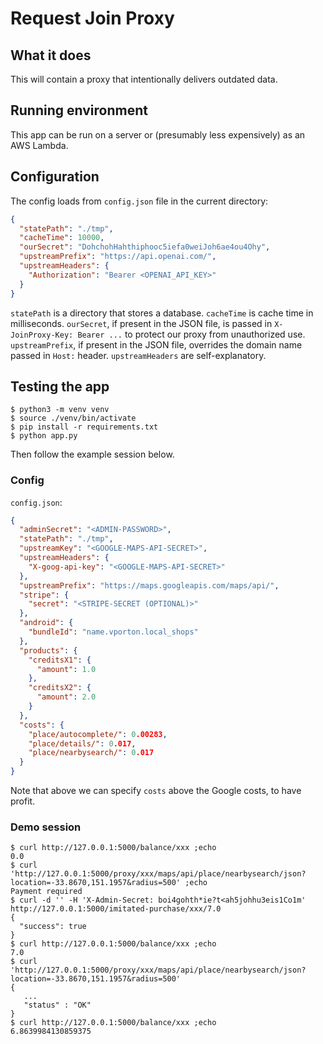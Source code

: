 # Request Join Proxy

## What it does

This will contain a proxy that intentionally delivers outdated data.

## Running environment

This app can be run on a server or (presumably less expensively) as
an AWS Lambda.

## Configuration

The config loads from `config.json` file in the current directory:
```json
{
  "statePath": "./tmp",
  "cacheTime": 10000,
  "ourSecret": "DohchohHahthiphooc5iefa0weiJoh6ae4ou4Ohy",
  "upstreamPrefix": "https://api.openai.com/",
  "upstreamHeaders": {
    "Authorization": "Bearer <OPENAI_API_KEY>"
  }
}
```

`statePath` is a directory that stores a database. `cacheTime` is cache time in milliseconds.
`ourSecret`, if present in the JSON file, is passed in `X-JoinProxy-Key: Bearer ...` to protect
our proxy from unauthorized use. `upstreamPrefix`, if present in the JSON file, overrides the
domain name passed in `Host:` header. `upstreamHeaders` are self-explanatory.

## Testing the app

```
$ python3 -m venv venv
$ source ./venv/bin/activate
$ pip install -r requirements.txt
$ python app.py
```

Then follow the example session below.

### Config

`config.json`:
```json
{
  "adminSecret": "<ADMIN-PASSWORD>",
  "statePath": "./tmp",
  "upstreamKey": "<GOOGLE-MAPS-API-SECRET>",
  "upstreamHeaders": {
    "X-goog-api-key": "<GOOGLE-MAPS-API-SECRET>"
  },
  "upstreamPrefix": "https://maps.googleapis.com/maps/api/",
  "stripe": {
    "secret": "<STRIPE-SECRET (OPTIONAL)>"
  },
  "android": {
    "bundleId": "name.vporton.local_shops"
  },
  "products": {
    "creditsX1": {
      "amount": 1.0
    },
    "creditsX2": {
      "amount": 2.0
    }
  },
  "costs": {
    "place/autocomplete/": 0.00283,
    "place/details/": 0.017,
    "place/nearbysearch/": 0.017
  }
}
```

Note that above we can specify `costs` above the Google costs, to have profit.

### Demo session

```
$ curl http://127.0.0.1:5000/balance/xxx ;echo
0.0
$ curl 'http://127.0.0.1:5000/proxy/xxx/maps/api/place/nearbysearch/json?location=-33.8670,151.1957&radius=500' ;echo
Payment required
$ curl -d '' -H 'X-Admin-Secret: boi4gohth*ie?t<ah5johhu3eis1Co1m' http://127.0.0.1:5000/imitated-purchase/xxx/7.0
{
  "success": true
}
$ curl http://127.0.0.1:5000/balance/xxx ;echo
7.0
$ curl 'http://127.0.0.1:5000/proxy/xxx/maps/api/place/nearbysearch/json?location=-33.8670,151.1957&radius=500'
{
   ...
   "status" : "OK"
}
$ curl http://127.0.0.1:5000/balance/xxx ;echo
6.8639984130859375
```

